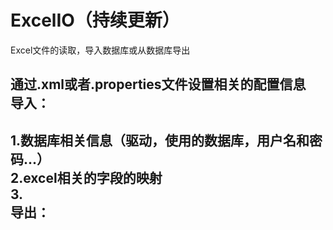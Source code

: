 # ExcelIO（持续更新）
Excel文件的读取，导入数据库或从数据库导出

通过.xml或者.properties文件设置相关的配置信息<br>
导入：<br>
-
  1.数据库相关信息（驱动，使用的数据库，用户名和密码...）<br>
  2.excel相关的字段的映射<br>
  3.<br>
导出：<br>
-
  
